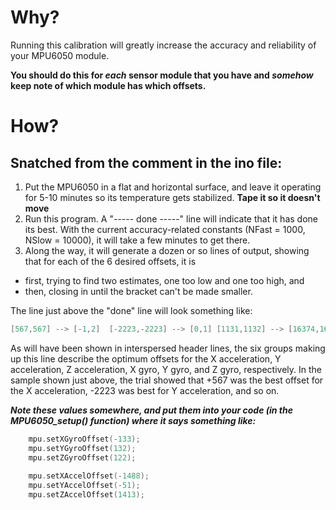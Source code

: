 Why?
====

Running this calibration will greatly increase the accuracy and reliability of your MPU6050 module.

**You should do this for _each_ sensor module that you have and _somehow_ keep note of which module has which offsets.**

How?
====

Snatched from the comment in the ino file:
------------------------------------------

1. Put the MPU6050 in a flat and horizontal surface, and leave it operating for 5-10 minutes so its temperature gets stabilized. **Tape it so it doesn't move**
2. Run this program.  A "----- done -----" line will indicate that it has done its best. With the current accuracy-related constants (NFast = 1000, NSlow = 10000), it will take a few minutes to get there.
3. Along the way, it will generate a dozen or so lines of output, showing that for each of the 6 desired offsets, it is 
  * first, trying to find two estimates, one too low and one too high, and
  * then, closing in until the bracket can't be made smaller.

The line just above the "done" line will look something like:
```c++
[567,567] --> [-1,2]  [-2223,-2223] --> [0,1] [1131,1132] --> [16374,16404] [155,156] --> [-1,1]  [-25,-24] --> [0,3] [5,6] --> [0,4]
```

As will have been shown in interspersed header lines, the six groups making up this line describe the optimum offsets for the X acceleration, Y acceleration, Z acceleration, X gyro, Y gyro, and Z gyro, respectively.  In the sample shown just above, the trial showed that +567 was the best offset for the X acceleration, -2223 was best for Y acceleration, and so on.


***Note these values somewhere, and put them into your code (in the MPU6050_setup() function) where it says something like:***

```c++
    mpu.setXGyroOffset(-133);
    mpu.setYGyroOffset(132);
    mpu.setZGyroOffset(122);
    
    mpu.setXAccelOffset(-1488);
    mpu.setYAccelOffset(-51);
    mpu.setZAccelOffset(1413); 
```

